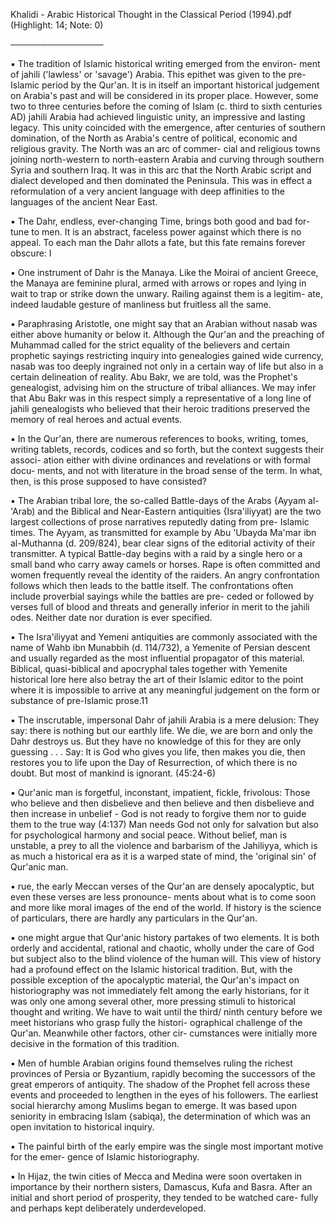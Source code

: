 Khalidi - Arabic Historical Thought in the Classical Period (1994).pdf (Highlight: 14; Note: 0)

───────────────

▪ The tradition of Islamic historical writing emerged from the environ- ment of jahili ('lawless' or 'savage') Arabia. This epithet was given to the pre-Islamic period by the Qur'an. It is in itself an important historical judgement on Arabia's past and will be considered in its proper place. However, some two to three centuries before the coming of Islam (c. third to sixth centuries AD) jahili Arabia had achieved linguistic unity, an impressive and lasting legacy. This unity coincided with the emergence, after centuries of southern domination, of the North as Arabia's centre of political, economic and religious gravity. The North was an arc of commer- cial and religious towns joining north-western to north-eastern Arabia and curving through southern Syria and southern Iraq. It was in this arc that the North Arabic script and dialect developed and then dominated the Peninsula. This was in effect a reformulation of a very ancient language with deep affinities to the languages of the ancient Near East. 

▪ The Dahr, endless, ever-changing Time, brings both good and bad for- tune to men. It is an abstract, faceless power against which there is no appeal. To each man the Dahr allots a fate, but this fate remains forever obscure: I 

▪ One instrument of Dahr is the Manaya. Like the Moirai of ancient Greece, the Manaya are feminine plural, armed with arrows or ropes and lying in wait to trap or strike down the unwary. Railing against them is a legitim- ate, indeed laudable gesture of manliness but fruitless all the same.

▪ Paraphrasing Aristotle, one might say that an Arabian without nasab was either above humanity or below it. Although the Qur'an and the preaching of Muhammad called for the strict equality of the believers and certain prophetic sayings restricting inquiry into genealogies gained wide currency, nasab was too deeply ingrained not only in a certain way of life but also in a certain delineation of reality. Abu Bakr, we are told, was the Prophet's genealogist, advising him on the structure of tribal alliances. We may infer that Abu Bakr was in this respect simply a representative of a long line of jahili genealogists who believed that their heroic traditions preserved the memory of real heroes and actual events. 

▪ In the Qur'an, there are numerous references to books, writing, tomes, writing tablets, records, codices and so forth, but the context suggests their associ- ation either with divine ordinances and revelations or with formal docu- ments, and not with literature in the broad sense of the term. In what, then, is this prose supposed to have consisted? 

▪ The Arabian tribal lore, the so-called Battle-days of the Arabs {Ayyam al-'Arab) and the Biblical and Near-Eastern antiquities {Isra'iliyyat) are the two largest collections of prose narratives reputedly dating from pre- Islamic times. The Ayyam, as transmitted for example by Abu 'Ubayda Ma'mar ibn al-Muthanna (d. 209/824), bear clear signs of the editorial activity of their transmitter. A typical Battle-day begins with a raid by a single hero or a small band who carry away camels or horses. Rape is often committed and women frequently reveal the identity of the raiders. An angry confrontation follows which then leads to the battle itself. The confrontations often include proverbial sayings while the battles are pre- ceded or followed by verses full of blood and threats and generally inferior in merit to the jahili odes. Neither date nor duration is ever specified. 

▪ The Isra'iliyyat and Yemeni antiquities are commonly associated with the name of Wahb ibn Munabbih (d. 114/732), a Yemenite of Persian descent and usually regarded as the most influential propagator of this material. Biblical, quasi-biblical and apocryphal tales together with Yemenite historical lore here also betray the art of their Islamic editor to the point where it is impossible to arrive at any meaningful judgement on the form or substance of pre-Islamic prose.11

▪ The inscrutable, impersonal Dahr of jahili Arabia is a mere delusion: They say: there is nothing but our earthly life. We die, we are born and only the Dahr destroys us. But they have no knowledge of this for they are only guessing . . . Say: It is God who gives you life, then makes you die, then restores you to life upon the Day of Resurrection, of which there is no doubt. But most of mankind is ignorant. (45:24-6) 

▪ Qur'anic man is forgetful, inconstant, impatient, fickle, frivolous: Those who believe and then disbelieve and then believe and then disbelieve and then increase in unbelief - God is not ready to forgive them nor to guide them to the true way (4:137) Man needs God not only for salvation but also for psychological harmony and social peace. Without belief, man is unstable, a prey to all the violence and barbarism of the Jahiliyya, which is as much a historical era as it is a warped state of mind, the 'original sin' of Qur'anic man. 

▪ rue, the early Meccan verses of the Qur'an are densely apocalyptic, but even these verses are less pronounce- ments about what is to come soon and more like moral images of the end of the world. If history is the science of particulars, there are hardly any particulars in the Qur'an. 

▪ one might argue that Qur'anic history partakes of two elements. It is both orderly and accidental, rational and chaotic, wholly under the care of God but subject also to the blind violence of the human will. This view of history had a profound effect on the Islamic historical tradition. But, with the possible exception of the apocalyptic material, the Qur'an's impact on historiography was not immediately felt among the early historians, for it was only one among several other, more pressing stimuli to historical thought and writing. We have to wait until the third/ ninth century before we meet historians who grasp fully the histori- ographical challenge of the Qur'an. Meanwhile other factors, other cir- cumstances were initially more decisive in the formation of this tradition. 

▪ Men of humble Arabian origins found themselves ruling the richest provinces of Persia or Byzantium, rapidly becoming the successors of the great emperors of antiquity. The shadow of the Prophet fell across these events and proceeded to lengthen in the eyes of his followers. The earliest social hierarchy among Muslims began to emerge. It was based upon seniority in embracing Islam {sabiqa), the determination of which was an open invitation to historical inquiry. 

▪ The painful birth of the early empire was the single most important motive for the emer- gence of Islamic historiography.

▪ In Hijaz, the twin cities of Mecca and Medina were soon overtaken in importance by their northern sisters, Damascus, Kufa and Basra. After an initial and short period of prosperity, they tended to be watched care- fully and perhaps kept deliberately underdeveloped. 